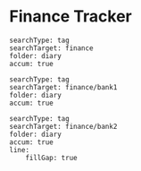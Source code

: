 # Finance Tracker

``` tracker
searchType: tag
searchTarget: finance
folder: diary
accum: true
```

``` tracker
searchType: tag
searchTarget: finance/bank1
folder: diary
accum: true
```

``` tracker
searchType: tag
searchTarget: finance/bank2
folder: diary
accum: true
line:
	fillGap: true
```
